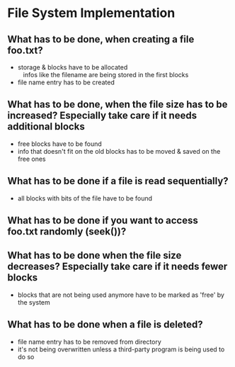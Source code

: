 # File System Implementation
## What has to be done, when creating a file foo.txt?
- storage & blocks have to be allocated
<br>&nbsp;&nbsp;&nbsp;infos like the filename are being stored in the first blocks 
- file name entry has to be created
## What has to be done, when the file size has to be increased? Especially take care if it needs additional blocks
- free blocks have to be found
- info that doesn't fit on the old blocks has to be moved & saved on the free ones
## What has to be done if a file is read sequentially?
- all blocks with bits of the file have to be found
## What has to be done if you want to access foo.txt randomly (seek())?
## What has to be done when the file size decreases? Especially take care if it needs fewer blocks
- blocks that are not being used anymore have to be marked as 'free' by the system
## What has to be done when a file is deleted?
- file name entry has to be removed from directory
- it's not being overwritten unless a third-party program is being used to do so
